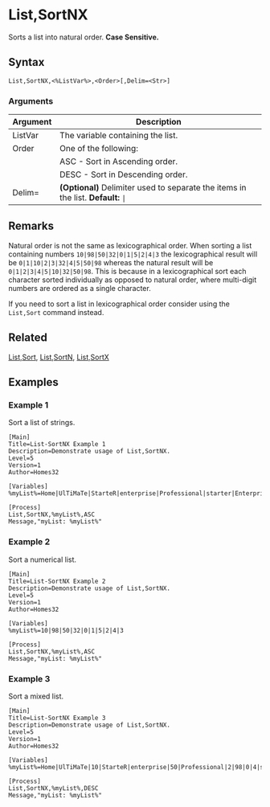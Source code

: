 # List,SortNX

Sorts a list into natural order. **Case Sensitive.**

## Syntax

```pebakery
List,SortNX,<%ListVar%>,<Order>[,Delim=<Str>]
```

### Arguments

| Argument | Description |
| --- | --- |
| ListVar | The variable containing the list. |
| Order | One of the following: |
|| ASC - Sort in Ascending order. |
|| DESC - Sort in Descending order. |
| Delim= | **(Optional)** Delimiter used to separate the items in the list. **Default:** `\|` |

## Remarks

Natural order is not the same as lexicographical order. When sorting a list containing numbers `10|98|50|32|0|1|5|2|4|3` the lexicographical result will be `0|1|10|2|3|32|4|5|50|98` whereas the natural result will be `0|1|2|3|4|5|10|32|50|98`. This is because in a lexicographical sort each character sorted individually as opposed to natural order, where multi-digit numbers are ordered as a single character.

If you need to sort a list in lexicographical order consider using the `List,Sort` command instead.

## Related

[List,Sort](./Sort.md), [List,SortN](./SortN.md), [List,SortX](./SortX.md)

## Examples

### Example 1

Sort a list of strings.

```pebakery
[Main]
Title=List-SortNX Example 1
Description=Demonstrate usage of List,SortNX.
Level=5
Version=1
Author=Homes32

[Variables]
%myList%=Home|UlTiMaTe|StarteR|enterprise|Professional|starter|Enterprise|PrOfEsSiOnAl|Starter|Ultimate

[Process]
List,SortNX,%myList%,ASC
Message,"myList: %myList%"
```

### Example 2

Sort a numerical list.

```pebakery
[Main]
Title=List-SortNX Example 2
Description=Demonstrate usage of List,SortNX.
Level=5
Version=1
Author=Homes32

[Variables]
%myList%=10|98|50|32|0|1|5|2|4|3

[Process]
List,SortNX,%myList%,ASC
Message,"myList: %myList%"
```

### Example 3

Sort a mixed list.

```pebakery
[Main]
Title=List-SortNX Example 3
Description=Demonstrate usage of List,SortNX.
Level=5
Version=1
Author=Homes32

[Variables]
%myList%=Home|UlTiMaTe|10|StarteR|enterprise|50|Professional|2|98|0|4|starter|Enterprise|1|PrOfEsSiOnAl|2|5|3|Starter|Ultimate

[Process]
List,SortNX,%myList%,DESC
Message,"myList: %myList%"
```